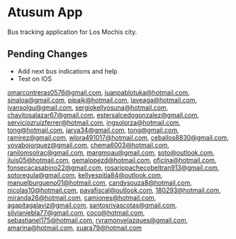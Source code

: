 # Atusum App

Bus tracking application for Los Mochis city.

## Pending Changes

- Add next bus indications and help
- Test on IOS

omarcontreras0576@gmail.com,
juanpablotuka@hotmail.com,
sinaloa@gmail.com,
pipajk@hotmail.com,
laveaga@hotmail.com,
ivansolgu@gmail.com,
sergiokellyosuna@hotmail.com,
chayitosalazar67@gmail.com,
estersalcedogonzalez@gmail.com,
serviciozruizferrer@hotmail.com,
ingsolorza@hotmail.com,
tong@hotmail.com,
jarva34@gmail.com,
tong@gmail.com,
ramirez@gmail.com,
wlora491017@hotmail.com,
ceballos8830@gmail.com,
yovabojorquez@gmail.com,
chema6003@hotmail.com,
ranilomsolrac@gmail.com,
margmoau@gmail.com,
soto@outlook.com,
jluis05@hotmail.com,
gemalopezd@hotmail.com,
oficina@hotmail.com,
fonsecacasabino22@gmail.com,
rosariopachecobeltran913@gmail.com,
sotoregula@gmail.com,
kellyespitia84@outlook.com,
manuelburgueno01@hotmail.com,
candysouza8@hotmail.com,
nicolas10@hotmail.com,
pavafiscal@outlook.com,
180293@hotmail.com,
miranda26@hotmail.com,
camiones@hotmail.com,
agapitagalaviz@gmail.com,
santosrivascotas@gmail.com,
silvianiebla77@gmail.com,
coco@hotmail.com,
sebastianel175@hotmail.com,
rvramonvelazques@gmail.com,
amarina@hotmail.com,
xuara79@hotmail.com
